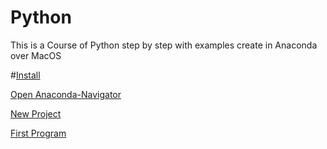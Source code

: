 # Python
This is a Course of Python step by step with examples create in Anaconda over MacOS

#[Install](https://github.com/erlinares/python/blob/master/python/install.md)

[Open Anaconda-Navigator](https://github.com/erlinares/python/blob/master/python/open.md)

[New Project](https://github.com/erlinares/python/blob/master/python/new.md)

[First Program](https://github.com/erlinares/python/blob/master/python/first.md)
